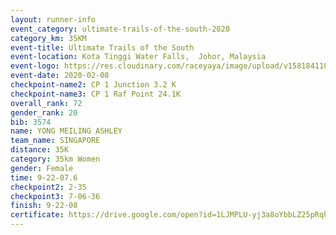 ```yaml
--- 
layout: runner-info 
event_category: ultimate-trails-of-the-south-2020 
category_km: 35KM 
event-title: Ultimate Trails of the South 
event-location: Kota Tinggi Water Falls,  Johor, Malaysia 
event-logo: https://res.cloudinary.com/raceyaya/image/upload/v1581841103/logo/2020/ultimate-trails-2020_i93dfj.jpg 
event-date: 2020-02-08 
checkpoint-name2: CP 1 Junction 3.2 K 
checkpoint-name3: CP 1 Raf Point 24.1K 
overall_rank: 72
gender_rank: 20
bib: 3574
name: YONG MEILING ASHLEY
team_name: SINGAPORE
distance: 35K
category: 35km Women
gender: Female
time: 9-22-07.6
checkpoint2: 2-35
checkpoint3: 7-06-36
finish: 9-22-08
certificate: https://drive.google.com/open?id=1LJMPLU-yj3a8oYbbLZ25pRqkm5HVJY1H
--- 
```

